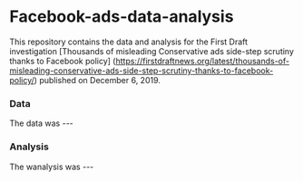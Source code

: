 # Facebook-ads-data-analysis
This repository contains the data and analysis for the First Draft investigation [Thousands of misleading Conservative ads side-step scrutiny thanks to Facebook policy] (https://firstdraftnews.org/latest/thousands-of-misleading-conservative-ads-side-step-scrutiny-thanks-to-facebook-policy/) published on December 6, 2019.
### Data
The data was ---
### Analysis
The wanalysis was ---
